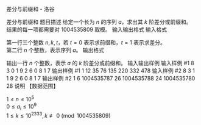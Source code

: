 



差分与前缀和 - 洛谷














差分与前缀和
题目描述
给定一个长为 $n$ 的序列 $a$，求出其 $k$ 阶差分或前缀和。    
结果的每一项都需要对 $1004535809$ 取模。
输入输出格式
输入格式

第一行三个整数 $n,k,t$，若 $t=0$ 表示求前缀和，$t=1$ 表示求差分。  
第二行 $n$ 个整数，表示序列 $a$。
输出格式

输出一行 $n$ 个整数，表示 $a$ 的 $k$ 阶差分或前缀和。
输入输出样例
输入样例 #1
8 3 0
1 9 2 6 0 8 1 7
输出样例 #1
1 12 35 76 135 220 332 478 
输入样例 #2
8 3 1
1 9 2 6 0 8 1 7
输出样例 #2
1 6 1004535787 26 1004535788 24 1004535780 28
说明
【数据范围】  

$1 \le n \le 10^5$  
$0 \le a_i \le 10^9$   
$1\le k \le 10^{2333}, k \not \equiv 0 \pmod{1004535809}$






